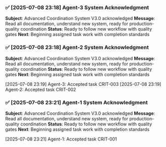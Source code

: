 
### ✅ [2025-07-08 23:18] Agent-3 System Acknowledgment
**Subject**: Advanced Coordination System V3.0 acknowledged
**Message**: Read all documentation, understand new system, ready for production-quality coordination
**Status**: Ready to follow new workflow with quality gates
**Next**: Beginning assigned task work with completion standards


### ✅ [2025-07-08 23:18] Agent-2 System Acknowledgment
**Subject**: Advanced Coordination System V3.0 acknowledged
**Message**: Read all documentation, understand new system, ready for production-quality coordination
**Status**: Ready to follow new workflow with quality gates
**Next**: Beginning assigned task work with completion standards

[2025-07-08 23:19] Agent-3: Accepted task CRIT-003
[2025-07-08 23:19] Agent-2: Accepted task CRIT-002

### ✅ [2025-07-08 23:21] Agent-1 System Acknowledgment
**Subject**: Advanced Coordination System V3.0 acknowledged
**Message**: Read all documentation, understand new system, ready for production-quality coordination
**Status**: Ready to follow new workflow with quality gates
**Next**: Beginning assigned task work with completion standards

[2025-07-08 23:21] Agent-1: Accepted task CRIT-001
